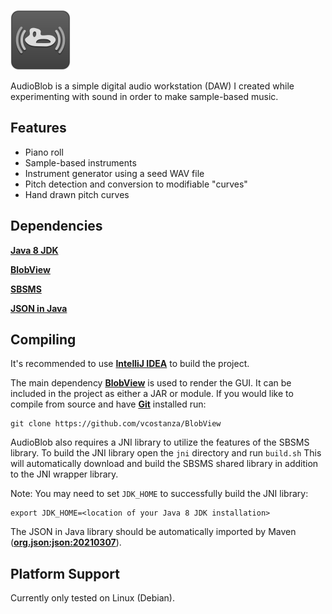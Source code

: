 ![AudioBlob](src/software/blob/audio/ui/editor/res/icons/audioblob.png)

AudioBlob is a simple digital audio workstation (DAW) I created while experimenting with sound in order to make
sample-based music.

## Features

- Piano roll
- Sample-based instruments
- Instrument generator using a seed WAV file
- Pitch detection and conversion to modifiable "curves"
- Hand drawn pitch curves

## Dependencies

[**Java 8 JDK**](http://openjdk.java.net/projects/jdk8/)

[**BlobView**](https://github.com/vcostanza/BlobView)

[**SBSMS**](https://github.com/claytonotey/libsbsms)

[**JSON in Java**](https://mvnrepository.com/artifact/org.json/json)

## Compiling

It's recommended to use [**IntelliJ IDEA**](https://www.jetbrains.com/idea/) to build the project.

The main dependency [**BlobView**](https://github.com/vcostanza/BlobView) is used to render the GUI. It can be included
in the project as either a JAR or module. If you would like to compile from source and have [**Git**](https://git-scm.com/) installed run:

```
git clone https://github.com/vcostanza/BlobView
```

AudioBlob also requires a JNI library to utilize the features of the SBSMS library.
To build the JNI library open the `jni` directory and run `build.sh`
This will automatically download and build the SBSMS shared library in addition to the JNI wrapper library.

Note: You may need to set `JDK_HOME` to successfully build the JNI library:

```
export JDK_HOME=<location of your Java 8 JDK installation>
```

The JSON in Java library should be automatically imported by Maven ([**org.json:json:20210307**](https://mvnrepository.com/artifact/org.json/json/20210307)).

## Platform Support

Currently only tested on Linux (Debian).